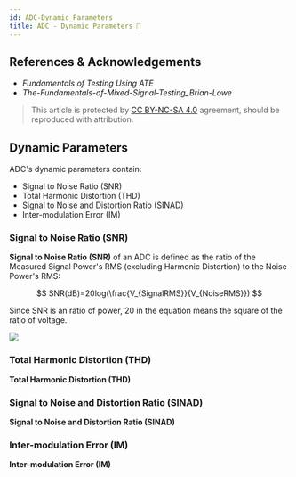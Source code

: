 ```yaml
---
id: ADC-Dynamic_Parameters
title: ADC - Dynamic Parameters 🚧
---
```


## References & Acknowledgements

- *Fundamentals of Testing Using ATE*
- *The-Fundamentals-of-Mixed-Signal-Testing_Brian-Lowe*

> This article is protected by [CC BY-NC-SA 4.0](https://creativecommons.org/licenses/by/4.0/deed.en) agreement, should be reproduced with attribution.

## Dynamic Parameters

ADC's dynamic parameters contain:

- Signal to Noise Ratio (SNR)
- Total Harmonic Distortion (THD)
- Signal to Noise and Distortion Ratio (SINAD)
- Inter-modulation Error (IM)

### Signal to Noise Ratio (SNR)

**Signal to Noise Ratio (SNR)** of an ADC is defined as the ratio of the Measured Signal Power's RMS (excluding Harmonic Distortion) to the Noise Power's RMS:

$$
SNR(dB)=20log(\frac{V_{SignalRMS}}{V_{NoiseRMS}})
$$

Since SNR is an ratio of power, $20$ in the equation means the square of the ratio of voltage.

![](https://cos.wiki-power.com/img/20221009221450.png)



### Total Harmonic Distortion (THD)

**Total Harmonic Distortion (THD)**

### Signal to Noise and Distortion Ratio (SINAD)

**Signal to Noise and Distortion Ratio (SINAD)**

### Inter-modulation Error (IM)

**Inter-modulation Error (IM)**
